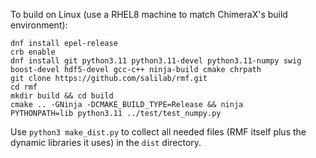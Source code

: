 To build on Linux (use a RHEL8 machine to match ChimeraX's build environment):

```
dnf install epel-release
crb enable
dnf install git python3.11 python3.11-devel python3.11-numpy swig boost-devel hdf5-devel gcc-c++ ninja-build cmake chrpath
git clone https://github.com/salilab/rmf.git
cd rmf
mkdir build && cd build
cmake .. -GNinja -DCMAKE_BUILD_TYPE=Release && ninja
PYTHONPATH=lib python3.11 ../test/test_numpy.py
```

Use `python3 make_dist.py` to collect all needed files (RMF itself plus
the dynamic libraries it uses) in the `dist` directory.
